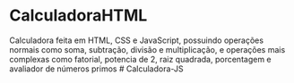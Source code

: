 ﻿# CalculadoraHTML

Calculadora feita em HTML, CSS e JavaScript, possuindo operações normais como soma, subtração, divisão e multiplicação,
e operações mais complexas como fatorial, potencia de 2, raiz quadrada, porcentagem e avaliador de números primos
#   C a l c u l a d o r a - J S  
 
